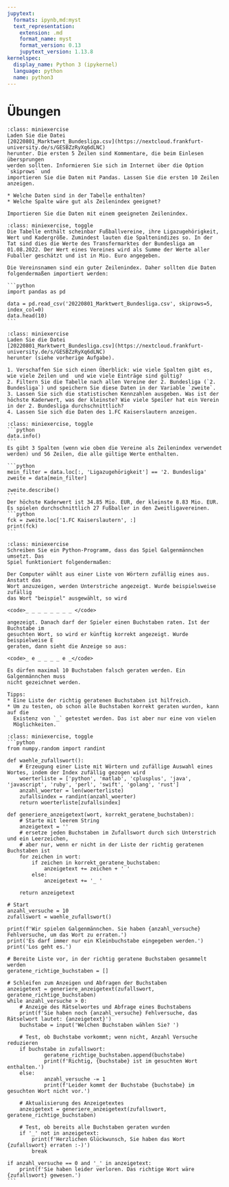 ```yaml
---
jupytext:
  formats: ipynb,md:myst
  text_representation:
    extension: .md
    format_name: myst
    format_version: 0.13
    jupytext_version: 1.13.8
kernelspec:
  display_name: Python 3 (ipykernel)
  language: python
  name: python3
---
```


# Übungen

```{admonition} Übung 10.1
:class: miniexercise
Laden Sie die Datei
[20220801_Marktwert_Bundesliga.csv](https://nextcloud.frankfurt-university.de/s/GESBZzRyXq6dLNC)
herunter. Die ersten 5 Zeilen sind Kommentare, die beim Einlesen übersprungen
werden sollten. Informieren Sie sich im Internet über die Option `skiprows` und
importieren Sie die Daten mit Pandas. Lassen Sie die ersten 10 Zeilen anzeigen.

* Welche Daten sind in der Tabelle enthalten?
* Welche Spalte wäre gut als Zeilenindex geeignet? 

Importieren Sie die Daten mit einem geeigneten Zeilenindex.
```

````{admonition} Lösung
:class: miniexercise, toggle
Die Tabelle enthält scheinbar Fußballvereine, ihre Ligazugehörigkeit, Wert und Kadergröße. Zumindest lauten die Spaltenindizes so. In der Tat sind dies die Werte des Transfermarktes der Bundesliga am 01.08.2022. Der Wert eines Vereines wird als Summe der Werte aller Fuballer geschätzt und ist in Mio. Euro angegeben.

Die Vereinsnamen sind ein guter Zeilenindex. Daher sollten die Daten folgendermaßen importiert werden:

```python
import pandas as pd

data = pd.read_csv('20220801_Marktwert_Bundesliga.csv', skiprows=5, index_col=0)
data.head(10)
```
````

```{admonition} Übung 10.2
:class: miniexercise
Laden Sie die Datei
[20220801_Marktwert_Bundesliga.csv](https://nextcloud.frankfurt-university.de/s/GESBZzRyXq6dLNC)
herunter (siehe vorherige Aufgabe).

1. Verschaffen Sie sich einen Überblick: wie viele Spalten gibt es, wie viele Zeilen und  und wie viele Einträge sind gültig?
2. Filtern Sie die Tabelle nach allen Vereine der 2. Bundesliga (`2. Bundesliga`) und speichern Sie diese Daten in der Variable `zweite`.
3. Lassen Sie sich die statistischen Kennzahlen ausgeben. Was ist der höchste Kaderwert, was der kleinste? Wie viele Speiler hat ein Verein in der 2. Bundesliga durchschnittlich?
4. Lassen Sie sich die Daten des 1.FC Kaiserslautern anzeigen. 
```

````{admonition} Lösung
:class: miniexercise, toggle
```python
data.info()
```
Es gibt 3 Spalten (wenn wie oben die Vereine als Zeilenindex verwendet werden) und 56 Zeilen, die alle gültige Werte enthalten.

```python
mein_filter = data.loc[:, 'Ligazugehörigkeit'] == '2. Bundesliga'
zweite = data[mein_filter]

zweite.describe()
```
Der höchste Kaderwert ist 34.85 Mio. EUR, der kleinste 8.83 Mio. EUR. Es spielen durchschnittlich 27 Fußballer in den Zweitligavereinen.
```python
fck = zweite.loc['1.FC Kaiserslautern', :]
print(fck)
```
````

```{admonition} Übung 10.3
:class: miniexercise
Schreiben Sie ein Python-Programm, dass das Spiel Galgenmännchen umsetzt. Das
Spiel funktioniert folgendermaßen:

Der Computer wählt aus einer Liste von Wörtern zufällig eines aus. Anstatt das
Wort anzuzeigen, werden Unterstriche angezeigt. Wurde beispielsweise zufällig
das Wort "beispiel" ausgewählt, so wird 

<code>_ _ _ _ _ _ _ _ </code>

angezeigt. Danach darf der Spieler einen Buchstaben raten. Ist der Buchstabe im
gesuchten Wort, so wird er künftig korrekt angezeigt. Wurde beispielweise E
geraten, dann sieht die Anzeige so aus:

<code>_ e _ _ _ _ e _</code>

Es dürfen maximal 10 Buchstaben falsch geraten werden. Ein Galgenmännchen muss
nicht gezeichnet werden.

Tipps:
* Eine Liste der richtig geratenen Buchstaben ist hilfreich.
* Um zu testen, ob schon alle Buchstaben korrekt geraten wurden, kann auf die
  Existenz von `_` getestet werden. Das ist aber nur eine von vielen
  Möglichkeiten.
```

````{admonition} Lösung
:class: miniexercise, toggle
```python
from numpy.random import randint

def waehle_zufallswort():
    # Erzeugung einer Liste mit Wörtern und zufällige Auswahl eines Wortes, indem der Index zufällig gezogen wird
    woerterliste = ['python', 'matlab', 'cplusplus', 'java', 'javascript', 'ruby', 'perl', 'swift', 'golang', 'rust']
    anzahl_woerter = len(woerterliste)
    zufallsindex = randint(anzahl_woerter)
    return woerterliste[zufallsindex]     

def generiere_anzeigetext(wort, korrekt_geratene_buchstaben):
    # Starte mit leerem String
    anzeigetext = ''
    # ersetze jeden Buchstaben im Zufallswort durch sich Unterstrich und ein Leerzeichen,
    # aber nur, wenn er nicht in der Liste der richtig geratenen Buchstaben ist
    for zeichen in wort:
        if zeichen in korrekt_geratene_buchstaben:
            anzeigetext += zeichen + ' '
        else:
            anzeigetext += '_ '

    return anzeigetext

# Start
anzahl_versuche = 10
zufallswort = waehle_zufallswort()

print(f'Wir spielen Galgenmännchen. Sie haben {anzahl_versuche} Fehlversuche, um das Wort zu erraten.')
print('Es darf immer nur ein Kleinbuchstabe eingegeben werden.')
print('Los geht es.')

# Bereite Liste vor, in der richtig geratene Buchstaben gesammelt werden
geratene_richtige_buchstaben = []

# Schleifen zum Anzeigen und Abfragen der Buchstaben
anzeigetext = generiere_anzeigetext(zufallswort, geratene_richtige_buchstaben)
while anzahl_versuche > 0:
    # Anzeige des Rätselwortes und Abfrage eines Buchstabens
    print(f'Sie haben noch {anzahl_versuche} Fehlversuche, das Rätselwort lautet: {anzeigetext}')
    buchstabe = input('Welchen Buchstaben wählen Sie? ')

    # Test, ob Buchstabe vorkommt; wenn nicht, Anzahl Versuche reduzieren
    if buchstabe in zufallswort:
            geratene_richtige_buchstaben.append(buchstabe)
            print(f'Richtig, {buchstabe} ist im gesuchten Wort enthalten.')
    else:
            anzahl_versuche -= 1
            print(f'Leider kommt der Buchstabe {buchstabe} im gesuchten Wort nicht vor.')

    # Aktualisierung des Anzeigetextes
    anzeigetext = generiere_anzeigetext(zufallswort, geratene_richtige_buchstaben)
   
    # Test, ob bereits alle Buchstaben geraten wurden
    if '_' not in anzeigetext:
        print(f'Herzlichen Glückwunsch, Sie haben das Wort {zufallswort} erraten :-)')
        break

if anzahl_versuche == 0 and '_' in anzeigetext:
    print(f'Sie haben leider verloren. Das richtige Wort wäre {zufallswort} gewesen.') 
```
````
